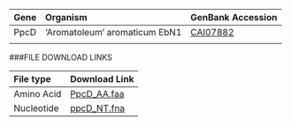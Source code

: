  Gene | Organism | GenBank Accession |
 :--- | :--- | :--- |
| PpcD | ‘Aromatoleum’ aromaticum EbN1 | [CAI07882](http://www.ncbi.nlm.nih.gov/protein/CAI07882) |
| []() | | |

###FILE DOWNLOAD LINKS

 File type | Download Link |
 :--- | :---------- | 
| Amino Acid | [PpcD_AA.faa](amino_acid/PpcD_AA.faa) |
| Nucleotide | [ppcD_NT.fna](nucleotide/ppcD_NT.fna) |

